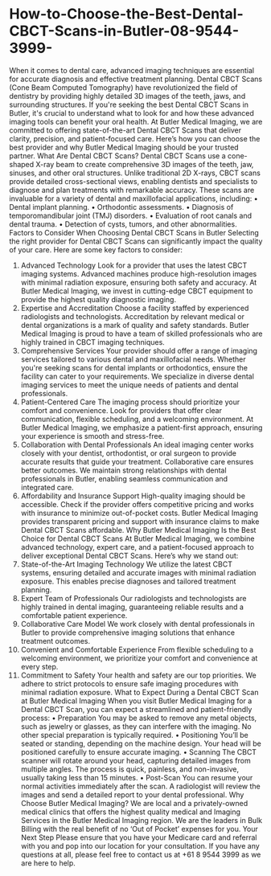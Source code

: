 # How-to-Choose-the-Best-Dental-CBCT-Scans-in-Butler-08-9544-3999-
When it comes to dental care, advanced imaging techniques are essential for accurate diagnosis and effective treatment planning. Dental CBCT Scans (Cone Beam Computed Tomography) have revolutionized the field of dentistry by providing highly detailed 3D images of the teeth, jaws, and surrounding structures. If you're seeking the best Dental CBCT Scans in Butler, it's crucial to understand what to look for and how these advanced imaging tools can benefit your oral health. 
At Butler Medical Imaging, we are committed to offering state-of-the-art Dental CBCT Scans that deliver clarity, precision, and patient-focused care. Here’s how you can choose the best provider and why Butler Medical Imaging should be your trusted partner. 
What Are Dental CBCT Scans? 
Dental CBCT Scans use a cone-shaped X-ray beam to create comprehensive 3D images of the teeth, jaw, sinuses, and other oral structures. Unlike traditional 2D X-rays, CBCT scans provide detailed cross-sectional views, enabling dentists and specialists to diagnose and plan treatments with remarkable accuracy. 
These scans are invaluable for a variety of dental and maxillofacial applications, including: 
•	Dental implant planning. 
•	Orthodontic assessments. 
•	Diagnosis of temporomandibular joint (TMJ) disorders. 
•	Evaluation of root canals and dental trauma. 
•	Detection of cysts, tumors, and other abnormalities. 
Factors to Consider When Choosing Dental CBCT Scans in Butler 
Selecting the right provider for Dental CBCT Scans can significantly impact the quality of your care. Here are some key factors to consider: 
1. Advanced Technology 
Look for a provider that uses the latest CBCT imaging systems. Advanced machines produce high-resolution images with minimal radiation exposure, ensuring both safety and accuracy. 
At Butler Medical Imaging, we invest in cutting-edge CBCT equipment to provide the highest quality diagnostic imaging. 
2. Expertise and Accreditation 
Choose a facility staffed by experienced radiologists and technologists. Accreditation by relevant medical or dental organizations is a mark of quality and safety standards. 
Butler Medical Imaging is proud to have a team of skilled professionals who are highly trained in CBCT imaging techniques. 
3. Comprehensive Services 
Your provider should offer a range of imaging services tailored to various dental and maxillofacial needs. Whether you're seeking scans for dental implants or orthodontics, ensure the facility can cater to your requirements. 
We specialize in diverse dental imaging services to meet the unique needs of patients and dental professionals. 
4. Patient-Centered Care 
The imaging process should prioritize your comfort and convenience. Look for providers that offer clear communication, flexible scheduling, and a welcoming environment. 
At Butler Medical Imaging, we emphasize a patient-first approach, ensuring your experience is smooth and stress-free. 
5. Collaboration with Dental Professionals 
An ideal imaging center works closely with your dentist, orthodontist, or oral surgeon to provide accurate results that guide your treatment. Collaborative care ensures better outcomes. 
We maintain strong relationships with dental professionals in Butler, enabling seamless communication and integrated care. 
6. Affordability and Insurance Support 
High-quality imaging should be accessible. Check if the provider offers competitive pricing and works with insurance to minimize out-of-pocket costs. 
Butler Medical Imaging provides transparent pricing and support with insurance claims to make Dental CBCT Scans affordable. 
Why Butler Medical Imaging Is the Best Choice for Dental CBCT Scans 
At Butler Medical Imaging, we combine advanced technology, expert care, and a patient-focused approach to deliver exceptional Dental CBCT Scans. Here’s why we stand out: 
1.	State-of-the-Art Imaging Technology 
We utilize the latest CBCT systems, ensuring detailed and accurate images with minimal radiation exposure. This enables precise diagnoses and tailored treatment planning. 
2.	Expert Team of Professionals 
Our radiologists and technologists are highly trained in dental imaging, guaranteeing reliable results and a comfortable patient experience. 
3.	Collaborative Care Model 
We work closely with dental professionals in Butler to provide comprehensive imaging solutions that enhance treatment outcomes. 
4.	Convenient and Comfortable Experience 
From flexible scheduling to a welcoming environment, we prioritize your comfort and convenience at every step. 
5.	Commitment to Safety 
Your health and safety are our top priorities. We adhere to strict protocols to ensure safe imaging procedures with minimal radiation exposure. 
What to Expect During a Dental CBCT Scan at Butler Medical Imaging 
When you visit Butler Medical Imaging for a Dental CBCT Scan, you can expect a streamlined and patient-friendly process: 
•	Preparation 
You may be asked to remove any metal objects, such as jewelry or glasses, as they can interfere with the imaging. 
No other special preparation is typically required. 
•	Positioning 
You’ll be seated or standing, depending on the machine design. Your head will be positioned carefully to ensure accurate imaging. 
•	Scanning 
The CBCT scanner will rotate around your head, capturing detailed images from multiple angles. 
The process is quick, painless, and non-invasive, usually taking less than 15 minutes. 
•	Post-Scan 
You can resume your normal activities immediately after the scan. 
A radiologist will review the images and send a detailed report to your dental professional. 
Why Choose Butler Medical Imaging?
We are local and a privately-owned medical clinics that offers the highest quality medical and Imaging Services in the Butler Medical Imaging region. We are the leaders in Bulk Billing with the real benefit of no ‘Out of Pocket’ expenses for you.
Your Next Step
Please ensure that you have your Medicare card and referral with you and pop into our location for your consultation. If you have any questions at all, please feel free to contact us at +61 8 9544 3999 as we are here to help.

